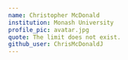 ```yaml
---
name: Christopher McDonald
institution: Monash University
profile_pic: avatar.jpg
quote: The limit does not exist.
github_user: ChrisMcDonaldJ
---
```

